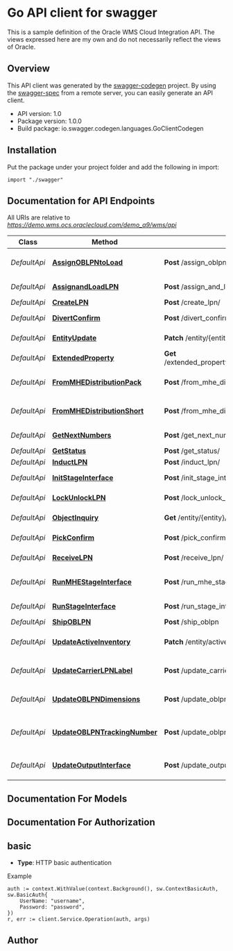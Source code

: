 # Go API client for swagger

This is a sample definition of the Oracle WMS Cloud Integration API.  The views expressed here are my own and do not necessarily reflect the views of Oracle.

## Overview
This API client was generated by the [swagger-codegen](https://github.com/swagger-api/swagger-codegen) project.  By using the [swagger-spec](https://github.com/swagger-api/swagger-spec) from a remote server, you can easily generate an API client.

- API version: 1.0
- Package version: 1.0.0
- Build package: io.swagger.codegen.languages.GoClientCodegen

## Installation
Put the package under your project folder and add the following in import:
```golang
import "./swagger"
```

## Documentation for API Endpoints

All URIs are relative to *https://demo.wms.ocs.oraclecloud.com/demo_a9/wms/api*

Class | Method | HTTP request | Description
------------ | ------------- | ------------- | -------------
*DefaultApi* | [**AssignOBLPNtoLoad**](docs/DefaultApi.md#assignoblpntoload) | **Post** /assign_oblpn_to_load/ | Assign OBLPN to Load
*DefaultApi* | [**AssignandLoadLPN**](docs/DefaultApi.md#assignandloadlpn) | **Post** /assign_and_load_oblpn/ | Assign and Load LPN
*DefaultApi* | [**CreateLPN**](docs/DefaultApi.md#createlpn) | **Post** /create_lpn/ | Create LPN
*DefaultApi* | [**DivertConfirm**](docs/DefaultApi.md#divertconfirm) | **Post** /divert_confirm/ | Divert Confirm
*DefaultApi* | [**EntityUpdate**](docs/DefaultApi.md#entityupdate) | **Patch** /entity/{entity_name}/{key}/{sequence_number}/ | Entity Update
*DefaultApi* | [**ExtendedProperty**](docs/DefaultApi.md#extendedproperty) | **Get** /extended_property/{entity_name}/{key}/{extended_property}/ | Extended Property
*DefaultApi* | [**FromMHEDistributionPack**](docs/DefaultApi.md#frommhedistributionpack) | **Post** /from_mhe_distribution_pack/ | From MHE Distribution Pack
*DefaultApi* | [**FromMHEDistributionShort**](docs/DefaultApi.md#frommhedistributionshort) | **Post** /from_mhe_distribution_short/ | From MHE Distribution Short
*DefaultApi* | [**GetNextNumbers**](docs/DefaultApi.md#getnextnumbers) | **Post** /get_next_numbers/ | Get Next Numbers
*DefaultApi* | [**GetStatus**](docs/DefaultApi.md#getstatus) | **Post** /get_status/ | Get Status
*DefaultApi* | [**InductLPN**](docs/DefaultApi.md#inductlpn) | **Post** /induct_lpn/ | Induct LPN
*DefaultApi* | [**InitStageInterface**](docs/DefaultApi.md#initstageinterface) | **Post** /init_stage_interface/ | Init Stage Interface
*DefaultApi* | [**LockUnlockLPN**](docs/DefaultApi.md#lockunlocklpn) | **Post** /lock_unlock_lpn/ | Lock/Unlock LPN
*DefaultApi* | [**ObjectInquiry**](docs/DefaultApi.md#objectinquiry) | **Get** /entity/{entity}/{key}/ | Object Inquiry
*DefaultApi* | [**PickConfirm**](docs/DefaultApi.md#pickconfirm) | **Post** /pick_confirm/ | Pick Confirm
*DefaultApi* | [**ReceiveLPN**](docs/DefaultApi.md#receivelpn) | **Post** /receive_lpn/ | Receive LPN
*DefaultApi* | [**RunMHEStageInterface**](docs/DefaultApi.md#runmhestageinterface) | **Post** /run_mhe_stage_interface/ | Run MHE Stage Interface
*DefaultApi* | [**RunStageInterface**](docs/DefaultApi.md#runstageinterface) | **Post** /run_stage_interface/ | Run Stage Interface
*DefaultApi* | [**ShipOBLPN**](docs/DefaultApi.md#shipoblpn) | **Post** /ship_oblpn | Ship OBLPN
*DefaultApi* | [**UpdateActiveInventory**](docs/DefaultApi.md#updateactiveinventory) | **Patch** /entity/active_inventory/{location_barcode}/ | Update Active Inventory
*DefaultApi* | [**UpdateCarrierLPNLabel**](docs/DefaultApi.md#updatecarrierlpnlabel) | **Post** /update_carrier_lpn_label/ | Update Carrier LPN Label
*DefaultApi* | [**UpdateOBLPNDimensions**](docs/DefaultApi.md#updateoblpndimensions) | **Post** /update_oblpn_dims/ | Update OBLPN Dimensions
*DefaultApi* | [**UpdateOBLPNTrackingNumber**](docs/DefaultApi.md#updateoblpntrackingnumber) | **Post** /update_oblpn_tracing_nbr/ | Update OBLPN Tracking Number
*DefaultApi* | [**UpdateOutputInterface**](docs/DefaultApi.md#updateoutputinterface) | **Post** /update_output_interface/ | Update Output Interface


## Documentation For Models



## Documentation For Authorization

## basic
- **Type**: HTTP basic authentication

Example
```golang
auth := context.WithValue(context.Background(), sw.ContextBasicAuth, sw.BasicAuth{
	UserName: "username",
	Password: "password",
})
r, err := client.Service.Operation(auth, args)
```

## Author



